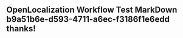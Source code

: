 <properties
ms.topic="hero-topic"
ms.test1="hero-topic"
ms.test2="test"/>


## OpenLocalization Workflow Test MarkDown b9a51b6e-d593-4711-a6ec-f3186f1e6edd thanks!



<!--HONumber=Aug16_HO4-->


